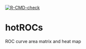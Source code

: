   <!-- badges: start -->
  [![R-CMD-check](https://github.com/Adrian-Cantu/hotROCs/workflows/R-CMD-check/badge.svg)](https://github.com/Adrian-Cantu/hotROCs/actions)
  <!-- badges: end -->


# hotROCs
ROC curve area matrix and heat map 
